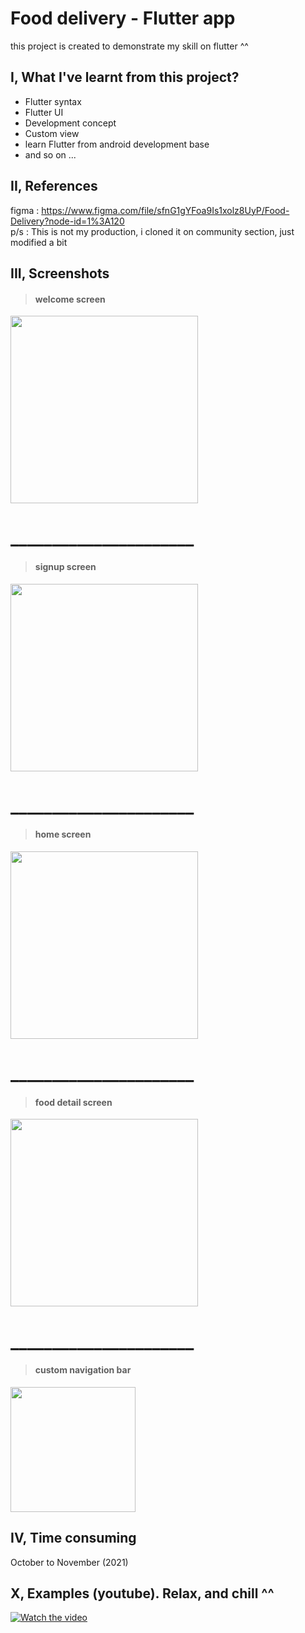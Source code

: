 
# Food delivery - Flutter app

this project is created to demonstrate my skill on flutter ^^


## I, What I've learnt from this project?

- Flutter syntax
- Flutter UI
- Development concept
- Custom view
- learn Flutter from android development base
- and so on ... 

## II, References
figma : https://www.figma.com/file/sfnG1gYFoa9Is1xolz8UyP/Food-Delivery?node-id=1%3A120
</br>
p/s : This is not my production, i cloned it on community section, just modified a bit

## III, Screenshots
> <h4>welcome screen</h4>
  <img src="https://scontent.fsgn2-2.fna.fbcdn.net/v/t1.15752-9/256802770_632433161450341_714216569685456345_n.jpg?_nc_cat=103&ccb=1-5&_nc_sid=ae9488&_nc_ohc=TQYDm3hwX1wAX9BhXlp&_nc_ht=scontent.fsgn2-2.fna&oh=5f987406ebaf76e6d8df7c01e9cabb50&oe=61BB6173" width="300">

  <h1>______________________</h1>

> <h4>signup screen</h4>
  <img src="https://scontent.fsgn2-2.fna.fbcdn.net/v/t1.15752-9/257710630_3041920399353532_4224721467375502671_n.jpg?_nc_cat=103&ccb=1-5&_nc_sid=ae9488&_nc_ohc=phWBMx8akw4AX_Uymjf&_nc_ht=scontent.fsgn2-2.fna&oh=b5908252481e2a7eb5de481848defaf4&oe=61BBDD4B" width="300">

  <h1>______________________</h1>

> <h4>home screen</h4>
  <img src="https://scontent.fsgn2-2.fna.fbcdn.net/v/t1.15752-9/258853221_4265168813592633_1286725772396348618_n.jpg?_nc_cat=103&ccb=1-5&_nc_sid=ae9488&_nc_ohc=Zw5XtUmzO2IAX_tDfs-&_nc_ht=scontent.fsgn2-2.fna&oh=da1ee3e044f8f7cbabd4723196749b33&oe=61BCD475" width="300">

  <h1>______________________</h1>

  > <h4>food detail screen</h4>
  <img src="https://scontent.fsgn2-4.fna.fbcdn.net/v/t1.15752-9/258744905_626316515208892_9084444084524166532_n.jpg?_nc_cat=109&ccb=1-5&_nc_sid=ae9488&_nc_ohc=PKl1DtFzWn0AX-hnLxy&_nc_ht=scontent.fsgn2-4.fna&oh=82ca4250e80236dcda058041b423523a&oe=61BDB5D7" width="300">

  <h1>______________________</h1>

> <h4>custom navigation bar</h4>
  <img src="https://scontent.fsgn2-4.fna.fbcdn.net/v/t1.15752-9/248399769_985391698711558_8720122237174640417_n.png?_nc_cat=101&ccb=1-5&_nc_sid=ae9488&_nc_ohc=tPDusncu3-QAX-eAmax&_nc_ht=scontent.fsgn2-4.fna&oh=69b459c0eaa83bfcbd6c0072262ae136&oe=61A5BB07" height="200">


## IV, Time consuming
 October to November (2021)

## X, Examples (youtube). Relax, and chill ^^

[![Watch the video](https://icdn.digitaltrends.com/image/digitaltrends/grubhub-2.jpg)](https://www.youtube.com/watch?v=dQw4w9WgXcQ)


  